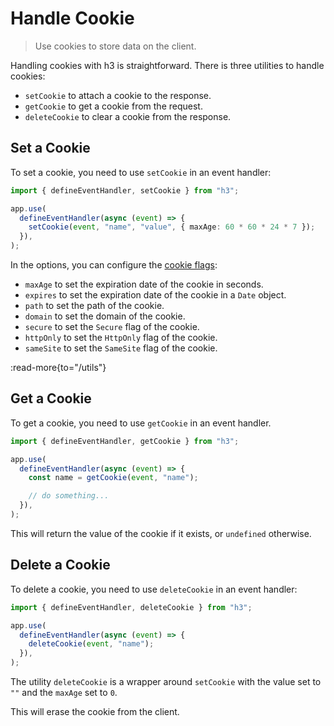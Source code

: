 # Handle Cookie

> Use cookies to store data on the client.

Handling cookies with h3 is straightforward. There is three utilities to handle cookies:

- `setCookie` to attach a cookie to the response.
- `getCookie` to get a cookie from the request.
- `deleteCookie` to clear a cookie from the response.

## Set a Cookie

To set a cookie, you need to use `setCookie` in an event handler:

```ts
import { defineEventHandler, setCookie } from "h3";

app.use(
  defineEventHandler(async (event) => {
    setCookie(event, "name", "value", { maxAge: 60 * 60 * 24 * 7 });
  }),
);
```

In the options, you can configure the [cookie flags](https://developer.mozilla.org/en-US/docs/Web/HTTP/Headers/Set-Cookie):

- `maxAge` to set the expiration date of the cookie in seconds.
- `expires` to set the expiration date of the cookie in a `Date` object.
- `path` to set the path of the cookie.
- `domain` to set the domain of the cookie.
- `secure` to set the `Secure` flag of the cookie.
- `httpOnly` to set the `HttpOnly` flag of the cookie.
- `sameSite` to set the `SameSite` flag of the cookie.

:read-more{to="/utils"}

## Get a Cookie

To get a cookie, you need to use `getCookie` in an event handler.

```ts
import { defineEventHandler, getCookie } from "h3";

app.use(
  defineEventHandler(async (event) => {
    const name = getCookie(event, "name");

    // do something...
  }),
);
```

This will return the value of the cookie if it exists, or `undefined` otherwise.

## Delete a Cookie

To delete a cookie, you need to use `deleteCookie` in an event handler:

```ts
import { defineEventHandler, deleteCookie } from "h3";

app.use(
  defineEventHandler(async (event) => {
    deleteCookie(event, "name");
  }),
);
```

The utility `deleteCookie` is a wrapper around `setCookie` with the value set to `""` and the `maxAge` set to `0`.

This will erase the cookie from the client.
